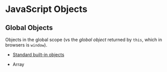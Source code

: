 # JavaScript Objects


## Global Objects

Objects in the global scope (vs the *global object* returned by `this`, which in browsers is `window`).

* [Standard built-in objects](https://developer.mozilla.org/en-US/docs/Web/JavaScript/Reference/Global_Objects)

* Array
